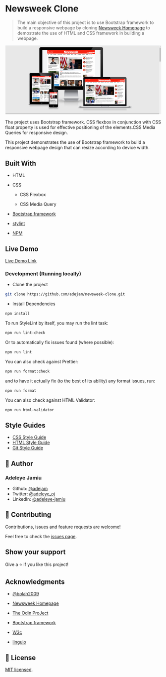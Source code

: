 # Newsweek Clone

> The main objective of this project is to use Bootstrap framework to build a responsive webpage by cloning [Newsweek Homepage](https://www.newsweek.com/) to demostrate the use of HTML and CSS framework in building a webpage.

![screenshot](/app_screenshot.png)

The project uses Bootstrap framework. CSS flexbox in conjunction with CSS float property is used for effective positioning of the elements.CSS Media Queries for responsive design.

This project demonstrates the use of Bootstrap framework to build a responsive webpage design that can resize according to device width.

## Built With

- HTML

- CSS

  - CSS Flexbox

  - CSS Media Query

- [Bootstrap framework](https://getbootstrap.com/)

- [stylint](https://stylelint.io/)

- [NPM](https://www.npmjs.com/)

## Live Demo

[Live Demo Link](https://adejam.github.io/newsweek-clone/index.html)

### Development (Running locally)

- Clone the project

```bash
git clone https://github.com/adejam/newsweek-clone.git

```

- Install Dependencies

```bash
npm install
```

To run StyleLint by itself, you may run the lint task:

```bash
npm run lint:check
```

Or to automatically fix issues found (where possible):

```bash
npm run lint
```

You can also check against Prettier:

```bash
npm run format:check
```

and to have it actually fix (to the best of its ability) any format issues, run:

```bash
npm run format
```

You can also check against HTML Validator:

```bash
npm run html-validator
```

## Style Guides

- [CSS Style Guide](http://udacity.github.io/frontend-nanodegree-styleguide/css.html)
- [HTML Style Guide](http://udacity.github.io/frontend-nanodegree-styleguide/index.html)
- [Git Style Guide](https://udacity.github.io/git-styleguide/)

## 👤 Author

### Adeleye Jamiu

- Github: [@adejam](http://github.com/adejam)
- Twitter: [@adeleye_oj](https://twitter.com/Adeleye_oj)
- LinkedIn: [@adeleye-jamiu](https://linkedin.com/in/adeleye-jamiu)

## 🤝 Contributing

Contributions, issues and feature requests are welcome!

Feel free to check the [issues page](../../issues).

## Show your support

Give a ⭐️ if you like this project!

## Acknowledgments

- [@bolah2009](http://github.com/bolah2009)

- [Newsweek Homepage](https://www.newsweek.com/)

- [The Odin ProJect](https://www.theodinproject.com/courses/html5-and-css3/lessons/using-bootstrap?ref=lnav)

- [Bootstrap framework](https://getbootstrap.com/)

- [W3c](https://www.w3.org/)

- [lingulo](https://www.lingulo.com/tutorials/css/how-to-build-a-html5-website-from-scratch)

## 📝 License

[MIT licensed](./LICENSE).
